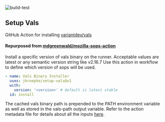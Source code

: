![build-test](https://github.com/jkroepke/setup-vals/workflows/build-test/badge.svg)

## Setup Vals ##
GitHub Action for installing [variantdev/vals](https://github.com/variantdev/vals)

#### Repurposed from [mdgreenwald/mozilla-sops-action](https://github.com/mdgreenwald/mozilla-sops-action) ####

Install a specific version of vals binary on the runner.
Acceptable values are latest or any semantic version string like v2.16.7 Use this action in workflow to define which version of sops will be used.

```yaml
- name: Vals Binary Installer
  uses: jkroepke/setup-vals@v1
  with:
    version: '<version>' # default is latest stable
  id: install
```

The cached vals binary path is prepended to the PATH environment variable as well as stored in the vals-path output variable. Refer to the action metadata file for details about all the inputs [here](https://github.com/jkroepke/setup-vals/blob/master/action.yml).
